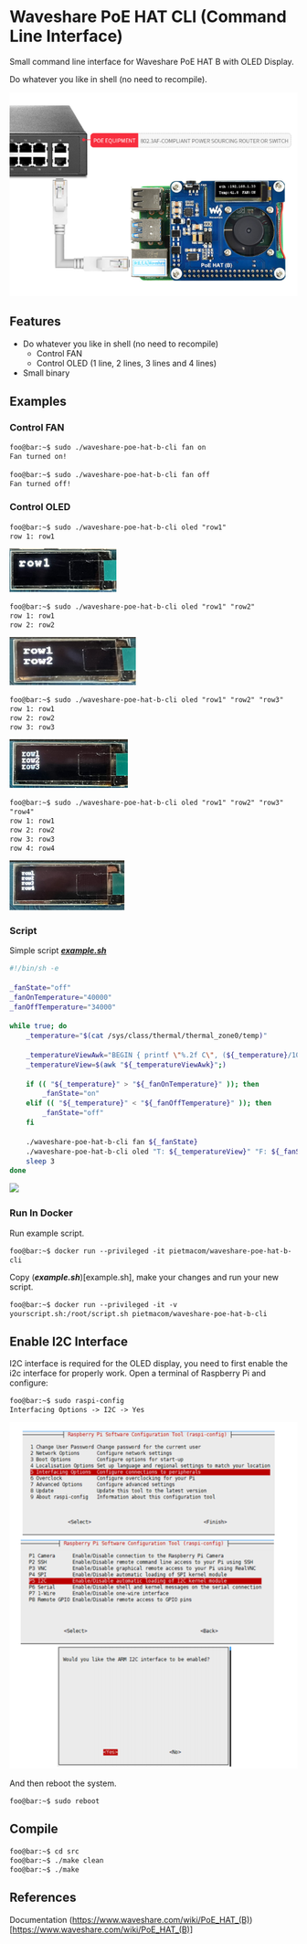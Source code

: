 # Waveshare PoE HAT CLI (Command Line Interface)
Small command line interface for Waveshare PoE HAT B with OLED Display. 

Do whatever you like in shell (no need to recompile).

![](doc/PoE-HAT-B-details-5.png)

## Features

 - Do whatever you like in shell (no need to recompile)
   - Control FAN
   - Control OLED (1 line, 2 lines, 3 lines and 4 lines)
 - Small binary

## Examples

### Control FAN

```shell
foo@bar:~$ sudo ./waveshare-poe-hat-b-cli fan on
Fan turned on!

foo@bar:~$ sudo ./waveshare-poe-hat-b-cli fan off
Fan turned off!
```

### Control OLED

```shell
foo@bar:~$ sudo ./waveshare-poe-hat-b-cli oled "row1"
row 1: row1
```
<div style="width: 50%; height: 50%">

![](doc/example-1rows.png)

</div>

```shell
foo@bar:~$ sudo ./waveshare-poe-hat-b-cli oled "row1" "row2"
row 1: row1
row 2: row2
```
<div style="width: 50%; height: 50%">

![](doc/example-2rows.png)

</div>

```shell
foo@bar:~$ sudo ./waveshare-poe-hat-b-cli oled "row1" "row2" "row3"
row 1: row1
row 2: row2
row 3: row3
```
<div style="width: 50%; height: 50%">

![](doc/example-3rows.png)

</div>

```shell
foo@bar:~$ sudo ./waveshare-poe-hat-b-cli oled "row1" "row2" "row3" "row4"
row 1: row1
row 2: row2
row 3: row3
row 4: row4
```
<div style="width: 50%; height: 50%">

![](doc/example-4rows.png)

</div>

### Script

Simple script [***example.sh***](example.sh)

```bash
#!/bin/sh -e

_fanState="off"
_fanOnTemperature="40000"
_fanOffTemperature="34000"

while true; do
    _temperature="$(cat /sys/class/thermal/thermal_zone0/temp)"

    _temperatureViewAwk="BEGIN { printf \"%.2f C\", (${_temperature}/1000) }"
    _temperatureView=$(awk "${_temperatureViewAwk}";)

    if (( "${_temperature}" > "${_fanOnTemperature}" )); then
        _fanState="on"
    elif (( "${_temperature}" < "${_fanOffTemperature}" )); then
        _fanState="off"
    fi

    ./waveshare-poe-hat-b-cli fan ${_fanState}
    ./waveshare-poe-hat-b-cli oled "T: ${_temperatureView}" "F: ${_fanState}"
    sleep 3
done
````
<div style="width: 50%; height: 50%">

![](doc/example-bash.png)

</div>

### Run In Docker

Run example script.

```shell
foo@bar:~$ docker run --privileged -it pietmacom/waveshare-poe-hat-b-cli
```

Copy (***example.sh***)[example.sh], make your changes and run your new script.

```shell
foo@bar:~$ docker run --privileged -it -v yourscript.sh:/root/script.sh pietmacom/waveshare-poe-hat-b-cli
```

## Enable I2C Interface

I2C interface is required for the OLED display, you need to first enable the i2c interface for properly work.
Open a terminal of Raspberry Pi and configure:

```shell
foo@bar:~$ sudo raspi-config
Interfacing Options -> I2C -> Yes
```

![](doc/enable-i2c.png)

And then reboot the system.

```shell
foo@bar:~$ sudo reboot
```

## Compile

```shell
foo@bar:~$ cd src
foo@bar:~$ ./make clean
foo@bar:~$ ./make
```
 
## References

Documentation (https://www.waveshare.com/wiki/PoE_HAT_(B))[https://www.waveshare.com/wiki/PoE_HAT_(B)]
